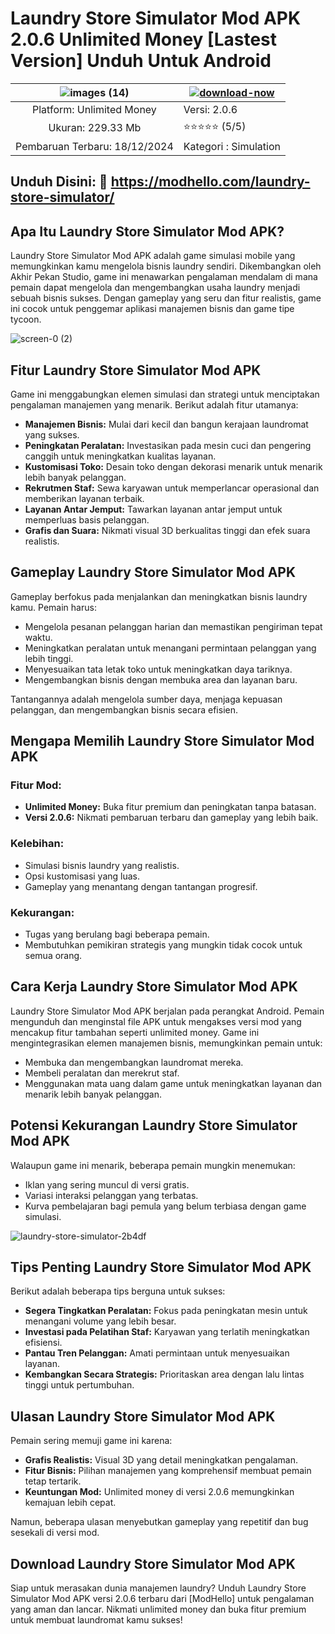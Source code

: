 # Laundry Store Simulator Mod APK 2.0.6 Unlimited Money [Lastest Version] Unduh Untuk Android

| ![images (14)](https://github.com/user-attachments/assets/40a0e68a-b921-44f4-b401-4f3c16a39748) | [![download-now](https://github.com/user-attachments/assets/22657e67-9d2d-46af-a41a-5d365d2ddc1f)](https://modhello.com/laundry-store-simulator/)  |
|:-------------------------------------------------:|-----------------------|
| Platform: Unlimited Money                      | Versi: 2.0.6    |
| Ukuran: 229.33 Mb                               | ⭐️⭐️⭐️⭐️⭐️ (5/5) |
| Pembaruan Terbaru: 18/12/2024                      | Kategori : Simulation |

## Unduh Disini: 🎉 https://modhello.com/laundry-store-simulator/

## Apa Itu Laundry Store Simulator Mod APK?
Laundry Store Simulator Mod APK adalah game simulasi mobile yang memungkinkan kamu mengelola bisnis laundry sendiri. Dikembangkan oleh Akhir Pekan Studio, game ini menawarkan pengalaman mendalam di mana pemain dapat mengelola dan mengembangkan usaha laundry menjadi sebuah bisnis sukses. Dengan gameplay yang seru dan fitur realistis, game ini cocok untuk penggemar aplikasi manajemen bisnis dan game tipe tycoon.

![screen-0 (2)](https://github.com/user-attachments/assets/756f6ee4-8813-4f6b-8833-48f04e17bd12)


## Fitur Laundry Store Simulator Mod APK
Game ini menggabungkan elemen simulasi dan strategi untuk menciptakan pengalaman manajemen yang menarik. Berikut adalah fitur utamanya:

- **Manajemen Bisnis:** Mulai dari kecil dan bangun kerajaan laundromat yang sukses.
- **Peningkatan Peralatan:** Investasikan pada mesin cuci dan pengering canggih untuk meningkatkan kualitas layanan.
- **Kustomisasi Toko:** Desain toko dengan dekorasi menarik untuk menarik lebih banyak pelanggan.
- **Rekrutmen Staf:** Sewa karyawan untuk memperlancar operasional dan memberikan layanan terbaik.
- **Layanan Antar Jemput:** Tawarkan layanan antar jemput untuk memperluas basis pelanggan.
- **Grafis dan Suara:** Nikmati visual 3D berkualitas tinggi dan efek suara realistis.

## Gameplay Laundry Store Simulator Mod APK
Gameplay berfokus pada menjalankan dan meningkatkan bisnis laundry kamu. Pemain harus:

- Mengelola pesanan pelanggan harian dan memastikan pengiriman tepat waktu.
- Meningkatkan peralatan untuk menangani permintaan pelanggan yang lebih tinggi.
- Menyesuaikan tata letak toko untuk meningkatkan daya tariknya.
- Mengembangkan bisnis dengan membuka area dan layanan baru.

Tantangannya adalah mengelola sumber daya, menjaga kepuasan pelanggan, dan mengembangkan bisnis secara efisien.

## Mengapa Memilih Laundry Store Simulator Mod APK
### Fitur Mod:
- **Unlimited Money:** Buka fitur premium dan peningkatan tanpa batasan.
- **Versi 2.0.6:** Nikmati pembaruan terbaru dan gameplay yang lebih baik.

### Kelebihan:
- Simulasi bisnis laundry yang realistis.
- Opsi kustomisasi yang luas.
- Gameplay yang menantang dengan tantangan progresif.

### Kekurangan:
- Tugas yang berulang bagi beberapa pemain.
- Membutuhkan pemikiran strategis yang mungkin tidak cocok untuk semua orang.

## Cara Kerja Laundry Store Simulator Mod APK
Laundry Store Simulator Mod APK berjalan pada perangkat Android. Pemain mengunduh dan menginstal file APK untuk mengakses versi mod yang mencakup fitur tambahan seperti unlimited money. Game ini mengintegrasikan elemen manajemen bisnis, memungkinkan pemain untuk:

- Membuka dan mengembangkan laundromat mereka.
- Membeli peralatan dan merekrut staf.
- Menggunakan mata uang dalam game untuk meningkatkan layanan dan menarik lebih banyak pelanggan.

## Potensi Kekurangan Laundry Store Simulator Mod APK
Walaupun game ini menarik, beberapa pemain mungkin menemukan:

- Iklan yang sering muncul di versi gratis.
- Variasi interaksi pelanggan yang terbatas.
- Kurva pembelajaran bagi pemula yang belum terbiasa dengan game simulasi.

![laundry-store-simulator-2b4df](https://github.com/user-attachments/assets/48d489a6-8723-4e0a-a1ff-38adea90bbd2)


## Tips Penting Laundry Store Simulator Mod APK
Berikut adalah beberapa tips berguna untuk sukses:

- **Segera Tingkatkan Peralatan:** Fokus pada peningkatan mesin untuk menangani volume yang lebih besar.
- **Investasi pada Pelatihan Staf:** Karyawan yang terlatih meningkatkan efisiensi.
- **Pantau Tren Pelanggan:** Amati permintaan untuk menyesuaikan layanan.
- **Kembangkan Secara Strategis:** Prioritaskan area dengan lalu lintas tinggi untuk pertumbuhan.

## Ulasan Laundry Store Simulator Mod APK
Pemain sering memuji game ini karena:

- **Grafis Realistis:** Visual 3D yang detail meningkatkan pengalaman.
- **Fitur Bisnis:** Pilihan manajemen yang komprehensif membuat pemain tetap tertarik.
- **Keuntungan Mod:** Unlimited money di versi 2.0.6 memungkinkan kemajuan lebih cepat.

Namun, beberapa ulasan menyebutkan gameplay yang repetitif dan bug sesekali di versi mod.

## Download Laundry Store Simulator Mod APK
Siap untuk merasakan dunia manajemen laundry? Unduh Laundry Store Simulator Mod APK versi 2.0.6 terbaru dari [ModHello] untuk pengalaman yang aman dan lancar. Nikmati unlimited money dan buka fitur premium untuk membuat laundromat kamu sukses!

